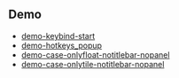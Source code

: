 

## Demo

* [demo-keybind-start](demo-keybind-start)
* [demo-hotkeys_popup](demo-hotkeys_popup)
* [demo-case-onlyfloat-notitlebar-nopanel](demo-case-onlyfloat-notitlebar-nopanel)
* [demo-case-onlytile-notitlebar-nopanel](demo-case-onlytile-notitlebar-nopanel)
